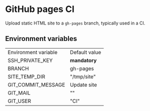 # GitHub pages CI

Upload static HTML site to a `gh-pages` branch, typically used in a CI.

## Environment variables

|||
|-|-|
|Environment variable|Default value|
|SSH_PRIVATE_KEY|**mandatory**|
|BRANCH|gh-pages|
|SITE_TEMP_DIR|"/tmp/site"|
|GIT_COMMIT_MESSAGE|Update site|
|GIT_MAIL|""|
|GIT_USER|"CI"|
